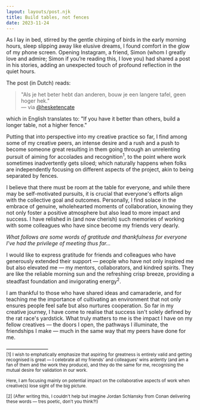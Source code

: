 ```yaml
---
layout: layouts/post.njk
title: Build tables, not fences
date: 2023-11-24
---
```


As I lay in bed, stirred by the gentle chirping of birds in the early morning hours, sleep slipping away like elusive dreams, I found comfort in the glow of my phone screen. Opening Instagram, a friend, Simon (whom I greatly love and admire; Simon if you’re reading this, I love you) had shared a post in his stories, adding an unexpected touch of profound reflection in the quiet hours.

The post (in Dutch) reads:

> "Als je het beter hebt dan anderen, bouw je een langere tafel, geen hoger hek."  
<span class="post-links">— via [@hesketencate](https://www.instagram.com/p/CMRTsSrFKf-/)</span>

which in English translates to: "If you have it better than others, build a longer table, not a higher fence." 

Putting that into perspective into my creative practice so far, I find among some of my creative peers, an intense desire and a rush and a push to become someone great resulting in them going through an unrelenting pursuit of aiming for accolades and recognition<sup>1</sup>, to the point where work sometimes inadvertently gets siloed; which naturally happens when folks are independently focusing on different aspects of the project, akin to being separated by fences. 

I believe that there must be room at the table for everyone, and while there may be self-motivated pursuits, it is crucial that everyone's efforts align with the collective goal and outcomes. Personally, I find solace in the embrace of genuine, wholehearted moments of collaboration, knowing they not only foster a positive atmosphere but also lead to more impact and success. I have relished in (and now cherish) such memories of working with some colleagues who have since become my friends very dearly.

_What follows are some words of gratitude and thankfulness for everyone I've had the privilege of meeting thus far..._

I would like to express gratitude for friends and colleagues who have generously extended their support — people who have not only inspired me but also elevated me — my mentors, collaborators, and kindred spirits. They are like the reliable morning sun and the refreshing crisp breeze, providing a steadfast foundation and invigorating energy<sup>2</sup>.

I am thankful to those who have shared ideas and camaraderie, and for teaching me the importance of cultivating an environment that not only ensures people feel safe but also nurtures cooperation. So far in my creative journey, I have come to realise that success isn't solely defined by the rat race's yardstick. What truly matters to me is the impact I have on my fellow creatives — the doors I open, the pathways I illuminate, the friendships I make — much in the same way that my peers have done for me.

————————  
<small>[1] I wish to emphatically emphasize that aspiring for greatness is entirely valid and getting recognised is great — I  celebrate all my friends' and colleagues' wins ardently (and am a fan of them and the work they produce), and they do the same for me, recognising the mutual desire for validation in our work. 

Here, I am focusing mainly on potential impact on the collaborative aspects of work when creative(s) lose sight of the big picture.</small>  

<small>[2] (After writing this, I couldn't help but imagine Jordan Schlansky from Conan delivering these words — tres poetic, don't you think?!) </small>